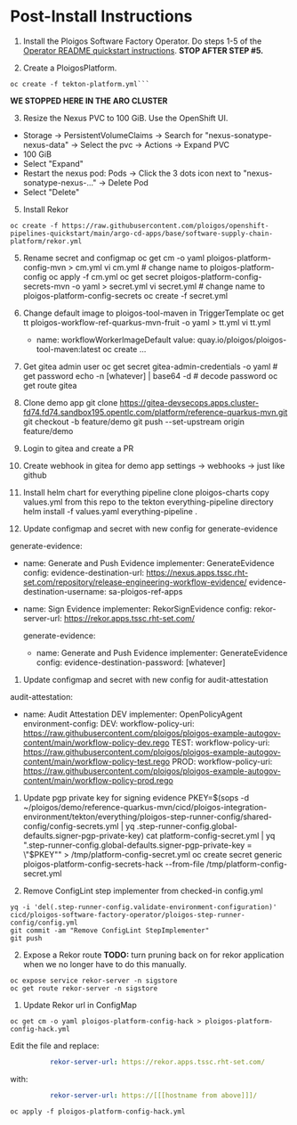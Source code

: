 # Post-Install Instructions

1. Install the Ploigos Software Factory Operator. Do steps 1-5 of the [Operator README quickstart instructions](https://github.com/ploigos/ploigos-software-factory-operator/#quick-start). **STOP AFTER STEP #5.**

2. Create a PloigosPlatform.
```shell
oc create -f tekton-platform.yml```
```
**WE STOPPED HERE IN THE ARO CLUSTER**

3. Resize the Nexus PVC to 100 GiB.
Use the OpenShift UI.
* Storage -> PersistentVolumeClaims -> Search for "nexus-sonatype-nexus-data" -> Select the pvc -> Actions -> Expand PVC
* 100 GiB
* Select "Expand"
* Restart the nexus pod: Pods -> Click the 3 dots icon next to "nexus-sonatype-nexus-..." -> Delete Pod
* Select "Delete"

5. Install Rekor
```shell
oc create -f https://raw.githubusercontent.com/ploigos/openshift-pipelines-quickstart/main/argo-cd-apps/base/software-supply-chain-platform/rekor.yml
```

5. Rename secret and configmap
 oc get cm -o yaml ploigos-platform-config-mvn > cm.yml
 vi cm.yml # change name to ploigos-platform-config
 oc apply -f cm.yml 
 oc get secret ploigos-platform-config-secrets-mvn -o yaml > secret.yml
 vi secret.yml # change name to ploigos-platform-config-secrets
 oc create -f secret.yml 

6. Change default image to ploigos-tool-maven in TriggerTemplate
oc get tt ploigos-workflow-ref-quarkus-mvn-fruit -o yaml > tt.yml
vi tt.yml 
      - name: workflowWorkerImageDefault
        value: quay.io/ploigos/ploigos-tool-maven:latest
oc create ...

7. Get gitea admin user
oc get secret gitea-admin-credentials -o yaml # get password
echo -n [whatever] | base64 -d # decode password
oc get route gitea

8. Clone demo app
git clone https://gitea-devsecops.apps.cluster-fd74.fd74.sandbox195.opentlc.com/platform/reference-quarkus-mvn.git
git checkout -b feature/demo
git push --set-upstream origin feature/demo

9. Login to gitea and create a PR

10. Create webhook in gitea for demo app
settings -> webhooks -> just like github

11. Install helm chart for everything pipeline
clone ploigos-charts
copy values.yml from this repo to the tekton everything-pipeline directory
helm install -f values.yaml everything-pipeline .

12. Update configmap and secret with new config for generate-evidence

 generate-evidence:
  - name: Generate and Push Evidence
    implementer: GenerateEvidence
    config:
      evidence-destination-url: https://nexus.apps.tssc.rht-set.com/repository/release-engineering-workflow-evidence/
      evidence-destination-username: sa-ploigos-ref-apps
  - name: Sign Evidence
    implementer: RekorSignEvidence
    config:
      rekor-server-url: https://rekor.apps.tssc.rht-set.com/

    generate-evidence:
    -   name: Generate and Push Evidence
        implementer: GenerateEvidence
        config:
            evidence-destination-password: [whatever]


1. Update configmap and secret with new config for audit-attestation

  audit-attestation:
  - name: Audit Attestation DEV
    implementer: OpenPolicyAgent
    environment-config:
      DEV:
        workflow-policy-uri: https://raw.githubusercontent.com/ploigos/ploigos-example-autogov-content/main/workflow-policy-dev.rego
      TEST:
        workflow-policy-uri: https://raw.githubusercontent.com/ploigos/ploigos-example-autogov-content/main/workflow-policy-test.rego
      PROD:
        workflow-policy-uri: https://raw.githubusercontent.com/ploigos/ploigos-example-autogov-content/main/workflow-policy-prod.rego
  
1. Update pgp private key for signing evidence
PKEY=$(sops -d ~/ploigos/demo/reference-quarkus-mvn/cicd/ploigos-integration-environment/tekton/everything/ploigos-step-runner-config/shared-config/config-secrets.yml  | yq .step-runner-config.global-defaults.signer-pgp-private-key)
cat platform-config-secret.yml | yq ".step-runner-config.global-defaults.signer-pgp-private-key = \"$PKEY\"" > /tmp/platform-config-secret.yml
oc create secret generic ploigos-platform-config-secrets-hack --from-file /tmp/platform-config-secret.yml


1. Remove ConfigLint step implementer from checked-in config.yml
```shell
yq -i 'del(.step-runner-config.validate-environment-configuration)' cicd/ploigos-software-factory-operator/ploigos-step-runner-config/config.yml
git commit -am "Remove ConfigLint StepImplementer"
git push
```

2. Expose a Rekor route
   **TODO:** turn pruning back on for rekor application when we no longer have to do this manually.
```shell
oc expose service rekor-server -n sigstore
oc get route rekor-server -n sigstore
```

1. Update Rekor url in ConfigMap
```shell
oc get cm -o yaml ploigos-platform-config-hack > ploigos-platform-config-hack.yml
```
Edit the file and replace:
```yaml
          rekor-server-url: https://rekor.apps.tssc.rht-set.com/
```
with:
```yaml
          rekor-server-url: https://[[[hostname from above]]]/
```
```shell
oc apply -f ploigos-platform-config-hack.yml
```
